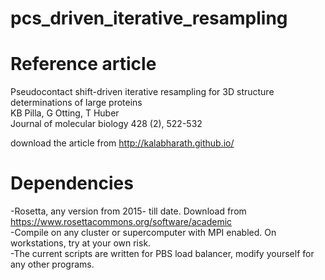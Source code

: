 # pcs_driven_iterative_resampling

# Reference article

Pseudocontact shift-driven iterative resampling for 3D structure determinations of large proteins </br>
KB Pilla, G Otting, T Huber </br>
Journal of molecular biology 428 (2), 522-532 </br>

download the article from  http://kalabharath.github.io/ </br>
# Dependencies
-Rosetta, any version from 2015- till date. Download from https://www.rosettacommons.org/software/academic </br>
-Compile on any cluster or supercomputer with MPI enabled. On workstations, try at your own risk. </br>
-The current scripts are written for PBS load balancer, modify yourself for any other programs. </br>